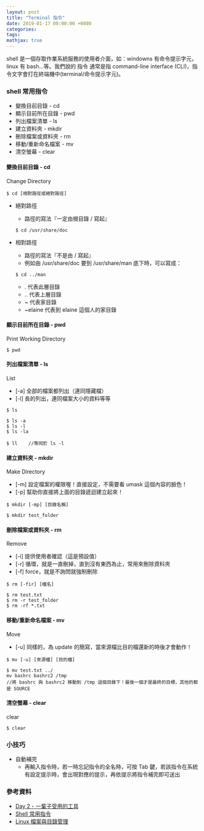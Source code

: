 ```yaml
---
layout: post
title: "Terminal 指令"
date: 2019-01-17 00:00:00 +0800
categories:
tags:
mathjax: true
---
```


shell 是一個存取作業系統服務的使用者介面，如：windowns 有命令提示字元，linux 有 bash...等。我們說的 指令 通常是指 command-line interface (CLI)，指令文字會打在終端機中(terminal/命令提示字元)。

### shell 常用指令

- 變換目前目錄 - cd
- 顯示目前所在目錄 - pwd
- 列出檔案清單 - ls
- 建立資料夾 - mkdir
- 刪除檔案或資料夾 - rm
- 移動/重新命名檔案 - mv
- 清空螢幕 - clear

#### 變換目前目錄 - cd

Change Directory

```
$ cd [相對路徑或絕對路徑]
```

- 絕對路徑

  - 路徑的寫法『一定由根目錄 / 寫起』

  ```
  $ cd /usr/share/doc
  ```

- 相對路徑

  - 路徑的寫法『不是由 / 寫起』
  - 例如由 /usr/share/doc 要到 /usr/share/man 底下時，可以寫成：

  ```
  $ cd ../man
  ```

  - . 代表此層目錄
  - \.\. 代表上層目錄
  - ~ 代表家目錄
  - ~elaine 代表到 elaine 這個人的家目錄

#### 顯示目前所在目錄 - pwd

Print Working Directory

```
$ pwd
```

#### 列出檔案清單 - ls

List

- [-a] 全部的檔案都列出（連同隱藏檔）
- [-l] 長的列出，連同檔案大小的資料等等

```
$ ls
```

```
$ ls -a
$ ls -l
$ ls -la
```

```
$ ll    //等同於 ls -l
```

#### 建立資料夾 - mkdir

Make Directory

- [-m] 設定檔案的權限喔！直接設定，不需要看 umask 這個內容的臉色！
- [-p] 幫助你直接將上面的目錄遞迴建立起來！

```
$ mkdir [-mp] [目錄名稱]
```

```
$ mkdir test_folder
```

#### 刪除檔案或資料夾 - rm

Remove

- [-i] 提供使用者確認（這是預設值）
- [-r] 循環，就是一直刪掉，直到沒有東西為止，常用來刪除資料夾
- [-f] force，就是不詢問就強制刪除

```
$ rm [-fir] [檔名]
```

```
$ rm test.txt
$ rm -r test_folder
$ rm -rf *.txt
```

#### 移動/重新命名檔案 - mv

Move

- [-u] 同樣的，為 update 的簡寫，當來源檔比目的檔還新的時後才會動作！

```
$ mv [-u] [來源檔] [目的檔]
```

```
$ mv test.txt ../
mv bashrc bashrc2 /tmp
//將 bashrc 與 bashrc2 移動到 /tmp 這個目錄下！最後一個才是最終的目標，其他的都是 SOURCE
```

#### 清空螢幕 - clear

clear

```
$ clear
```

### 小技巧

- 自動補完
  - 再輸入指令時，若一時忘記指令的全名時，可按 Tab 鍵，若該指令在系統有設定提示時，會出現對應的提示，再依提示將指令補完即可送出

### 參考資料

- [Day 2 - 一輩子受用的工具](https://ithelp.ithome.com.tw/articles/10199703)
- [Shell 常用指令](https://www.slideshare.net/shengyou/1-50744561?ref=https://www.laravel-dojo.com/workshops/201507-ntpc)
- [Linux 檔案與目錄管理](http://linux.vbird.org/linux_basic/0220filemanager/0220filemanager.php)
